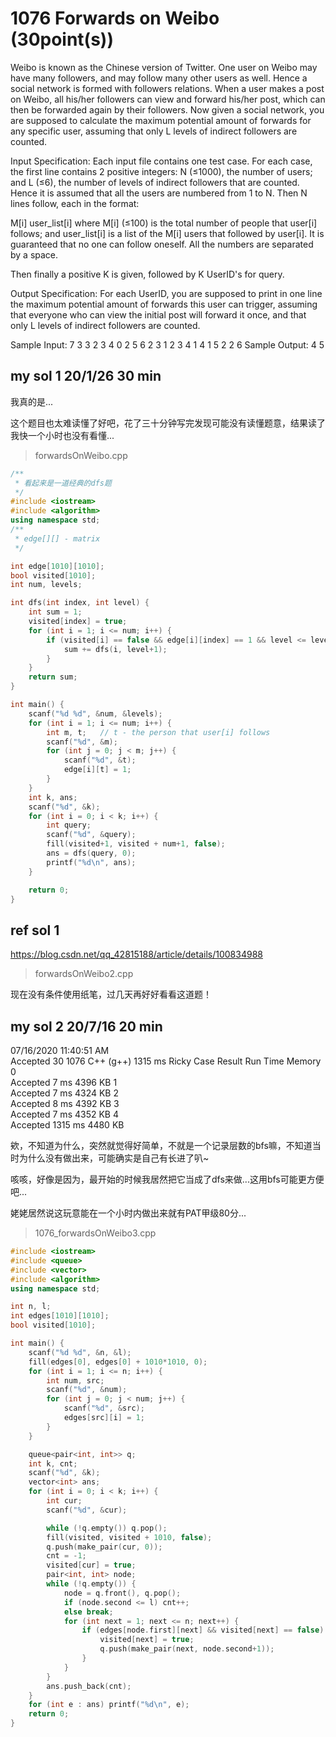 # 1076 Forwards on Weibo (30point(s))

Weibo is known as the Chinese version of Twitter. One user on Weibo may have many followers, and may follow many other users as well. Hence a social network is formed with followers relations. When a user makes a post on Weibo, all his/her followers can view and forward his/her post, which can then be forwarded again by their followers. Now given a social network, you are supposed to calculate the maximum potential amount of forwards for any specific user, assuming that only L levels of indirect followers are counted.

Input Specification:
Each input file contains one test case. For each case, the first line contains 2 positive integers: N (≤1000), the number of users; and L (≤6), the number of levels of indirect followers that are counted. Hence it is assumed that all the users are numbered from 1 to N. Then N lines follow, each in the format:

M[i] user_list[i]
where M[i] (≤100) is the total number of people that user[i] follows; and user_list[i] is a list of the M[i] users that followed by user[i]. It is guaranteed that no one can follow oneself. All the numbers are separated by a space.

Then finally a positive K is given, followed by K UserID's for query.

Output Specification:
For each UserID, you are supposed to print in one line the maximum potential amount of forwards this user can trigger, assuming that everyone who can view the initial post will forward it once, and that only L levels of indirect followers are counted.

Sample Input:
7 3
3 2 3 4
0
2 5 6
2 3 1
2 3 4
1 4
1 5
2 2 6
Sample Output:
4
5

## my sol 1     20/1/26     30 min

我真的是...

这个题目也太难读懂了好吧，花了三十分钟写完发现可能没有读懂题意，结果读了我快一个小时也没有看懂...

> forwardsOnWeibo.cpp

``` C++
/**
 * 看起来是一道经典的dfs题 
 */
#include <iostream>
#include <algorithm>
using namespace std;
/**
 * edge[][] - matrix
 */

int edge[1010][1010];
bool visited[1010];
int num, levels;

int dfs(int index, int level) {
    int sum = 1;
    visited[index] = true;
    for (int i = 1; i <= num; i++) {
        if (visited[i] == false && edge[i][index] == 1 && level <= levels + 1) {
            sum += dfs(i, level+1);
        }
    }
    return sum;
}

int main() {
    scanf("%d %d", &num, &levels);
    for (int i = 1; i <= num; i++) {
        int m, t;   // t - the person that user[i] follows
        scanf("%d", &m);
        for (int j = 0; j < m; j++) {
            scanf("%d", &t);
            edge[i][t] = 1;
        }
    }
    int k, ans;
    scanf("%d", &k);
    for (int i = 0; i < k; i++) {
        int query;
        scanf("%d", &query);
        fill(visited+1, visited + num+1, false);
        ans = dfs(query, 0);
        printf("%d\n", ans);
    }

    return 0;
}
```

## ref sol 1

https://blog.csdn.net/qq_42815188/article/details/100834988

> forwardsOnWeibo2.cpp

现在没有条件使用纸笔，过几天再好好看看这道题！


## my sol 2     20/7/16     20 min

07/16/2020 11:40:51 AM	
Accepted
30	1076	C++ (g++)	1315 ms	Ricky
Case	Result	Run Time	Memory
0	
Accepted
7 ms	4396 KB
1	
Accepted
7 ms	4324 KB
2	
Accepted
8 ms	4392 KB
3	
Accepted
7 ms	4352 KB
4	
Accepted
1315 ms	4480 KB

欸，不知道为什么，突然就觉得好简单，不就是一个记录层数的bfs嘛，不知道当时为什么没有做出来，可能确实是自己有长进了叭~

咳咳，好像是因为，最开始的时候我居然把它当成了dfs来做...这用bfs可能更方便吧...

姥姥居然说这玩意能在一个小时内做出来就有PAT甲级80分...

> 1076_forwardsOnWeibo3.cpp

``` C++
#include <iostream>
#include <queue>
#include <vector>
#include <algorithm>
using namespace std;

int n, l;
int edges[1010][1010];
bool visited[1010];

int main() {
    scanf("%d %d", &n, &l);
    fill(edges[0], edges[0] + 1010*1010, 0);
    for (int i = 1; i <= n; i++) {
        int num, src;
        scanf("%d", &num);
        for (int j = 0; j < num; j++) {
            scanf("%d", &src);
            edges[src][i] = 1;
        }
    }

    queue<pair<int, int>> q;
    int k, cnt;
    scanf("%d", &k);
    vector<int> ans;
    for (int i = 0; i < k; i++) {
        int cur;
        scanf("%d", &cur);

        while (!q.empty()) q.pop();
        fill(visited, visited + 1010, false);
        q.push(make_pair(cur, 0));
        cnt = -1;
        visited[cur] = true;
        pair<int, int> node;
        while (!q.empty()) {
            node = q.front(), q.pop();
            if (node.second <= l) cnt++;
            else break;
            for (int next = 1; next <= n; next++) {
                if (edges[node.first][next] && visited[next] == false) {
                    visited[next] = true;
                    q.push(make_pair(next, node.second+1));
                }
            }
        }
        ans.push_back(cnt);
    }
    for (int e : ans) printf("%d\n", e);
    return 0;
}
```
